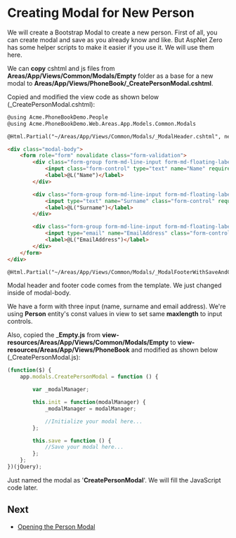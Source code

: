 # Creating Modal for New Person

We will create a Bootstrap Modal to create a new person. First of all,
you can create modal and save as you already know and like. But AspNet
Zero has some helper scripts to make it easier if you use it. We will
use them here.

We can **copy** cshtml and js files from
**Areas/App/Views/Common/Modals/Empty** folder as a base for a new modal
to **Areas/App/Views/PhoneBook/\_CreatePersonModal.cshtml**.

Copied and modified the view code as shown below
(\_CreatePersonModal.cshtml): 

```html
@using Acme.PhoneBookDemo.People
@using Acme.PhoneBookDemo.Web.Areas.App.Models.Common.Modals

@Html.Partial("~/Areas/App/Views/Common/Modals/_ModalHeader.cshtml", new ModalHeaderViewModel(L("CreateNewPerson")))

<div class="modal-body">
    <form role="form" novalidate class="form-validation">
        <div class="form-group form-md-line-input form-md-floating-label no-hint">
            <input class="form-control" type="text" name="Name" required maxlength="@PersonConsts.MaxNameLength">
            <label>@L("Name")</label>
        </div>

        <div class="form-group form-md-line-input form-md-floating-label no-hint">
            <input type="text" name="Surname" class="form-control" required maxlength="@PersonConsts.MaxSurnameLength">
            <label>@L("Surname")</label>
        </div>

        <div class="form-group form-md-line-input form-md-floating-label no-hint">
            <input type="email" name="EmailAddress" class="form-control" maxlength="@PersonConsts.MaxEmailAddressLength">
            <label>@L("EmailAddress")</label>
        </div>
    </form>
</div>

@Html.Partial("~/Areas/App/Views/Common/Modals/_ModalFooterWithSaveAndCancel.cshtml")
```

Modal header and footer code comes from the template. We just changed
inside of modal-body.

We have a form with three input (name, surname and email address). We're
using **Person** entity's const values in view to set same **maxlength**
to input controls.

Also, copied the \_**Empty.js** from
**view-resources/Areas/App/Views/Common/Modals/Empty** to
**view-resources/Areas/App/Views/PhoneBook** and modified as shown below
(\_CreatePersonModal.js):

```javascript
(function($) {
    app.modals.CreatePersonModal = function () {

        var _modalManager;

        this.init = function(modalManager) {
            _modalManager = modalManager;

            //Initialize your modal here...
        };

        this.save = function () {
            //Save your modal here...
        };
    };
})(jQuery);
```

Just named the modal as '**CreatePersonModal**'. We will fill the JavaScript code later.

## Next

- [Opening the Person Modal](Developing-Step-By-Step-Core-Creating-Opening-Person-Modal.md)